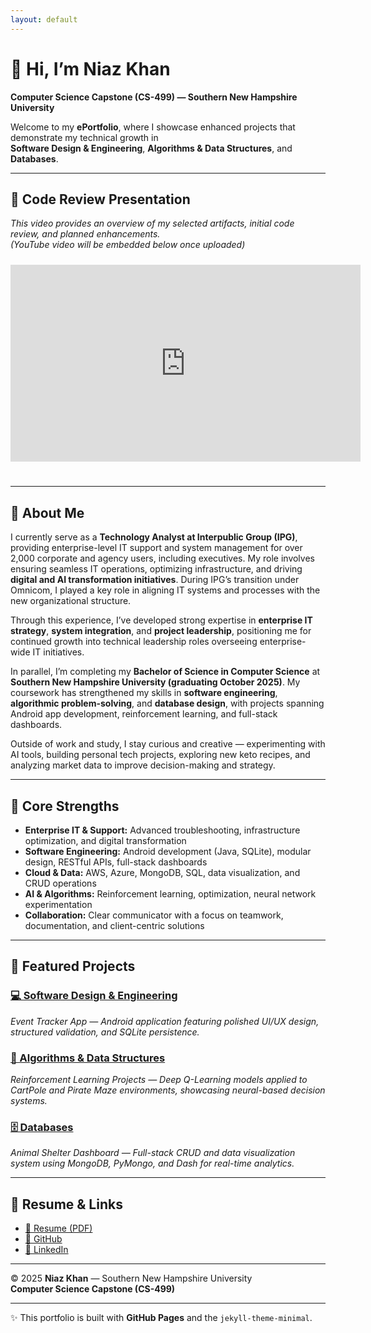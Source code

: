 ```yaml
---
layout: default
---
```


# 👋 Hi, I’m Niaz Khan  
**Computer Science Capstone (CS-499) — Southern New Hampshire University**

Welcome to my **ePortfolio**, where I showcase enhanced projects that demonstrate my technical growth in  
**Software Design & Engineering**, **Algorithms & Data Structures**, and **Databases**.

---

## 🎥 Code Review Presentation  
*This video provides an overview of my selected artifacts, initial code review, and planned enhancements.*  
*(YouTube video will be embedded below once uploaded)*

<iframe width="560" height="315"
  src="https://www.youtube.com/embed/4evsdhvCBpg"
  title="CS-499 Code Review Video"
  frameborder="0"
  style="margin-top: 10px; margin-bottom: 25px;"
  allow="accelerometer; autoplay; clipboard-write; encrypted-media; gyroscope; picture-in-picture"
  allowfullscreen>
</iframe>

---

## 🧠 About Me
I currently serve as a **Technology Analyst at Interpublic Group (IPG)**, providing enterprise-level IT support and system management for over 2,000 corporate and agency users, including executives. My role involves ensuring seamless IT operations, optimizing infrastructure, and driving **digital and AI transformation initiatives**. During IPG’s transition under Omnicom, I played a key role in aligning IT systems and processes with the new organizational structure.

Through this experience, I’ve developed strong expertise in **enterprise IT strategy**, **system integration**, and **project leadership**, positioning me for continued growth into technical leadership roles overseeing enterprise-wide IT initiatives.

In parallel, I’m completing my **Bachelor of Science in Computer Science** at **Southern New Hampshire University (graduating October 2025)**. My coursework has strengthened my skills in **software engineering**, **algorithmic problem-solving**, and **database design**, with projects spanning Android app development, reinforcement learning, and full-stack dashboards.

Outside of work and study, I stay curious and creative — experimenting with AI tools, building personal tech projects, exploring new keto recipes, and analyzing market data to improve decision-making and strategy.

---

## 🔑 Core Strengths
- **Enterprise IT & Support:** Advanced troubleshooting, infrastructure optimization, and digital transformation  
- **Software Engineering:** Android development (Java, SQLite), modular design, RESTful APIs, full-stack dashboards  
- **Cloud & Data:** AWS, Azure, MongoDB, SQL, data visualization, and CRUD operations  
- **AI & Algorithms:** Reinforcement learning, optimization, neural network experimentation  
- **Collaboration:** Clear communicator with a focus on teamwork, documentation, and client-centric solutions  

---

## 🚀 Featured Projects

### [💻 Software Design & Engineering](/projects/software-design.html)
*Event Tracker App — Android application featuring polished UI/UX design, structured validation, and SQLite persistence.*

### [🤖 Algorithms & Data Structures](/projects/algorithms.html)
*Reinforcement Learning Projects — Deep Q-Learning models applied to CartPole and Pirate Maze environments, showcasing neural-based decision systems.*

### [🗄️ Databases](/projects/databases.html)
*Animal Shelter Dashboard — Full-stack CRUD and data visualization system using MongoDB, PyMongo, and Dash for real-time analytics.*

---

## 📄 Resume & Links
- [📑 Resume (PDF)](/assets/Niaz_Khan_Resume.pdf)  
- [🐙 GitHub](https://github.com/niazkhan0731)  
- [💼 LinkedIn](https://linkedin.com/in/niazkhan0731)

---

© 2025 **Niaz Khan** — Southern New Hampshire University  
**Computer Science Capstone (CS-499)**

---

✨ This portfolio is built with **GitHub Pages** and the `jekyll-theme-minimal`.
